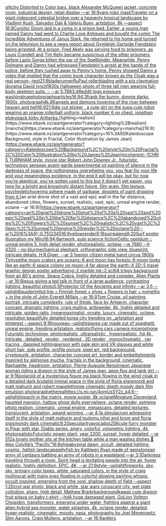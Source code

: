 [glitchy Distorted tv Color bars, black Alexander McQueen jacket, concrete room, industrial design, retail display —ar 16:9](https://www.ebank.nz/aiartgenerator?category=glitchy%20Distorted%20tv%20Color%20bars%2C%20black%20Alexander%20McQueen%20jacket%2C%20concrete%20room%2C%20industrial%20design%2C%20retail%20display%20%E2%80%94ar%2016%3A9)[yare robo mask](https://www.ebank.nz/aiartgenerator?category=yare%20robo%20mask)[Traveler on a giant iridescent celestial bridge over a heavenly tropical landscape by Vladimir Kush, Salvador Dali & Valeriu Buev, artstation, 8k —aspect 16:9](https://www.ebank.nz/aiartgenerator?category=Traveler%20on%20a%20giant%20iridescent%20celestial%20bridge%20over%20a%20heavenly%20tropical%20landscape%20by%20Vladimir%20Kush%2C%20Salvador%20Dali%20%26%20Valeriu%20Buev%2C%20artstation%2C%208k%20%E2%80%94aspect%2016%3A9)[Cursitor Doom laid in a coma in a prison bed. Earlier, a young man named Danny had went to Charlie Love Antiques and bought the comic The Incredible Adventures of Janus Stark. He returned to his home and turned on the television to see a news report about Gymleigh Gartside Fiendstein being arrested. At a prison, Fred Akely was serving food to prisoners, as Louis Crandell and Tim Kelly became suspicious of the other prisoners, before Lazlo Gorga bitten the ear of the Spellbinder. Meanwhile, Penny Dolmann and Danny had witnessed Fiendstein's arrest at the hands of the police, before they rushed away to Penny's home. Penny showed Danny a video that implied that the comic book character known as the Cloak was a real person](https://www.ebank.nz/aiartgenerator?category=Cursitor%20Doom%20laid%20in%20a%20coma%20in%20a%20prison%20bed.%20Earlier%2C%20a%20young%20man%20named%20Danny%20had%20went%20to%20Charlie%20Love%20Antiques%20and%20bought%20the%20comic%20The%20Incredible%20Adventures%20of%20Janus%20Stark.%20He%20returned%20to%20his%20home%20and%20turned%20on%20the%20television%20to%20see%20a%20news%20report%20about%20Gymleigh%20Gartside%20Fiendstein%20being%20arrested.%20At%20a%20prison%2C%20Fred%20Akely%20was%20serving%20food%20to%20prisoners%2C%20as%20Louis%20Crandell%20and%20Tim%20Kelly%20became%20suspicious%20of%20the%20other%20prisoners%2C%20before%20Lazlo%20Gorga%20bitten%20the%20ear%20of%20the%20Spellbinder.%20Meanwhile%2C%20Penny%20Dolmann%20and%20Danny%20had%20witnessed%20Fiendstein%27s%20arrest%20at%20the%20hands%20of%20the%20police%2C%20before%20they%20rushed%20away%20to%20Penny%27s%20home.%20Penny%20showed%20Danny%20a%20video%20that%20implied%20that%20the%20comic%20book%20character%20known%20as%20the%20Cloak%20was%20a%20real%20person)[--test](https://www.ebank.nz/aiartgenerator?category=--test)[21:9](https://www.ebank.nz/aiartgenerator?category=21%3A9)[bladerunner](https://www.ebank.nz/aiartgenerator?category=bladerunner)[RuPaul rollerblading with a pig claymation diorama David lynch](https://www.ebank.nz/aiartgenerator?category=RuPaul%20rollerblading%20with%20a%20pig%20claymation%20diorama%20David%20lynch)[1930s Halloween photo of three tall men wearing full-body skeleton suits. :: --ar 5:7](https://www.ebank.nz/aiartgenerator?category=1930s%20Halloween%20photo%20of%20three%20tall%20men%20wearing%20full-body%20skeleton%20suits.%20%3A%3A%20--ar%205%3A7)[88](https://www.ebank.nz/aiartgenerator?category=88)[3:4](https://www.ebank.nz/aiartgenerator?category=3%3A4)[Reddit logo pressure washing](https://www.ebank.nz/aiartgenerator?category=Reddit%20logo%20pressure%20washing)[true](https://www.ebank.nz/aiartgenerator?category=true)[photograph](https://www.ebank.nz/aiartgenerator?category=photograph)[particles](https://www.ebank.nz/aiartgenerator?category=particles)[16:9](https://www.ebank.nz/aiartgenerator?category=16%3A9)[4:3](https://www.ebank.nz/aiartgenerator?category=4%3A3)[frank the bunny, donnie darko, 1900s, photograph](https://www.ebank.nz/aiartgenerator?category=frank%20the%20bunny%2C%20donnie%20darko%2C%201900s%2C%20photograph)[4k](https://www.ebank.nz/aiartgenerator?category=4k)[,8K](https://www.ebank.nz/aiartgenerator?category=%2C8K)[angels and demons hovering of the river between heaven and hell](https://www.ebank.nz/aiartgenerator?category=angels%20and%20demons%20hovering%20of%20the%20river%20between%20heaven%20and%20hell)[16:9](https://www.ebank.nz/aiartgenerator?category=16%3A9)[21:9](https://www.ebank.nz/aiartgenerator?category=21%3A9)[die cut sticker , a cute girl on the sup](https://www.ebank.nz/aiartgenerator?category=die%20cut%20sticker%20%2C%20a%20cute%20girl%20on%20the%20sup)[a cute robot wearing an orange rollerball uniform, black number 6 on chest. jonathan e](https://www.ebank.nz/aiartgenerator?category=a%20cute%20robot%20wearing%20an%20orange%20rollerball%20uniform%2C%20black%20number%206%20on%20chest.%20jonathan%20e)[tokyo](https://www.ebank.nz/aiartgenerator?category=tokyo)[jack kirby Art](https://www.ebank.nz/aiartgenerator?category=jack%20kirby%20Art)[herbs.](https://www.ebank.nz/aiartgenerator?category=herbs.)[lighting+realism](https://www.ebank.nz/aiartgenerator?category=lighting%2Brealism)[mancha](https://www.ebank.nz/aiartgenerator?category=mancha)[16:9](https://www.ebank.nz/aiartgenerator?category=16%3A9)[Kaleidoscope Background, style in Fractal, Color Illustration by James Jean](https://www.ebank.nz/aiartgenerator?category=Kaleidoscope%20Background%2C%20style%20in%20Fractal%2C%20Color%20Illustration%20by%20James%20Jean)[incoherent:-1](https://www.ebank.nz/aiartgenerator?category=incoherent%3A-1)[CHRIS TURNHAM style, movie star Robert John Downey Jr., futuristic, technology sense](https://www.ebank.nz/aiartgenerator?category=CHRIS%20TURNHAM%20style%2C%20movie%20star%20Robert%20John%20Downey%20Jr.%2C%20futuristic%2C%20technology%20sense)[an avant-garde experimental oil painting of silence in the darkness of space, the nothingness overwhelms you, you fear for your life and your meaningless existence, in the end it will be okay, but for now you’re skeptical, you’ve gotten used to this but it doesn’t get easier, you long for a bright and knowingly distant future, film grain, film texture, psychedelic](https://www.ebank.nz/aiartgenerator?category=an%20avant-garde%20experimental%20oil%20painting%20of%20silence%20in%20the%20darkness%20of%20space%2C%20the%20nothingness%20overwhelms%20you%2C%20you%20fear%20for%20your%20life%20and%20your%20meaningless%20existence%2C%20in%20the%20end%20it%20will%20be%20okay%2C%20but%20for%20now%20you%E2%80%99re%20skeptical%2C%20you%E2%80%99ve%20gotten%20used%20to%20this%20but%20it%20doesn%E2%80%99t%20get%20easier%2C%20you%20long%20for%20a%20bright%20and%20knowingly%20distant%20future%2C%20film%20grain%2C%20film%20texture%2C%20psychedelic)[hovering sphere made of garbage, droplets of paint dripping from it.](https://www.ebank.nz/aiartgenerator?category=hovering%20sphere%20made%20of%20garbage%2C%20droplets%20of%20paint%20dripping%20from%20it.)[an ariel drone shot of a vast and epic wall in the far distance, abandoned cities, flowers, sunset, realistic, vast, epic, unreal engine render, octane --ar 16:9](https://www.ebank.nz/aiartgenerator?category=an%20ariel%20drone%20shot%20of%20a%20vast%20and%20epic%20wall%20in%20the%20far%20distance%2C%20abandoned%20cities%2C%20flowers%2C%20sunset%2C%20realistic%2C%20vast%2C%20epic%2C%20unreal%20engine%20render%2C%20octane%20--ar%2016%3A9)[::0.75](https://www.ebank.nz/aiartgenerator?category=%3A%3A0.75)[12345](https://www.ebank.nz/aiartgenerator?category=12345)[16:9](https://www.ebank.nz/aiartgenerator?category=16%3A9)[yellow](https://www.ebank.nz/aiartgenerator?category=yellow)[render](https://www.ebank.nz/aiartgenerator?category=render)[9:16](https://www.ebank.nz/aiartgenerator?category=9%3A16)[surreal](https://www.ebank.nz/aiartgenerator?category=surreal)[eng](https://www.ebank.nz/aiartgenerator?category=eng)[9:20](https://www.ebank.nz/aiartgenerator?category=9%3A20)[Surf poster illustration my Miro](https://www.ebank.nz/aiartgenerator?category=Surf%20poster%20illustration%20my%20Miro)[16:9](https://www.ebank.nz/aiartgenerator?category=16%3A9)[4:6](https://www.ebank.nz/aiartgenerator?category=4%3A6)[artwork, pulp science fiction](https://www.ebank.nz/aiartgenerator?category=artwork%2C%20pulp%20science%20fiction)[Celtic oppidum :: unreal engine 5, high detail render, photorealistic, octane --w 7680 --h 4320 --no blur](https://www.ebank.nz/aiartgenerator?category=Celtic%20oppidum%20%3A%3A%20unreal%20engine%205%2C%20high%20detail%20render%2C%20photorealistic%2C%20octane%20--w%207680%20--h%204320%20--no%20blur)[mechanical elephant. orthographic side view. blueprint. intricate details. H.R.Giger. --ar 3:1](https://www.ebank.nz/aiartgenerator?category=mechanical%20elephant.%20orthographic%20side%20view.%20blueprint.%20intricate%20details.%20H.R.Giger.%20--ar%203%3A1)[senior citizen metal band circus 1900s Tintype](https://www.ebank.nz/aiartgenerator?category=senior%20citizen%20metal%20band%20circus%201900s%20Tintype)[the moon craters are  oceans::6 and moon has forests::6 moon looks like an earth::6 space colony on moon::4 far above the earth::4 2D::5 travel graphic design poster advertising::2 marble ink::2 scifi](https://www.ebank.nz/aiartgenerator?category=the%20moon%20craters%20are%20%20oceans%3A%3A6%20and%20moon%20has%20forests%3A%3A6%20moon%20looks%20like%20an%20earth%3A%3A6%20space%20colony%20on%20moon%3A%3A4%20far%20above%20the%20earth%3A%3A4%202D%3A%3A5%20travel%20graphic%20design%20poster%20advertising%3A%3A2%20marble%20ink%3A%3A2%20scifi)[A trippy background from an 80's anime, Space Cobra, highly detailed and complex, Alien Plants --ar 16:9](https://www.ebank.nz/aiartgenerator?category=A%20trippy%20background%20from%20an%2080%27s%20anime%2C%20Space%20Cobra%2C%20highly%20detailed%20and%20complex%2C%20Alien%20Plants%20--ar%2016%3A9)[jesus giving a ted talk in front of a large audience, contrasting lighting, beautiful photo](https://www.ebank.nz/aiartgenerator?category=jesus%20giving%20a%20ted%20talk%20in%20front%20of%20a%20large%20audience%2C%20contrasting%20lighting%2C%20beautiful%20photo)[5:5](https://www.ebank.nz/aiartgenerator?category=5%3A5)[Protector Of the Ancients and infinity --ar 3:5 --uplight](https://www.ebank.nz/aiartgenerator?category=Protector%20Of%20the%20Ancients%20and%20infinity%20--ar%203%3A5%20--uplight)[liquid](https://www.ebank.nz/aiartgenerator?category=liquid)[print](https://www.ebank.nz/aiartgenerator?category=print)[lsd trip + Finnish forest + elves + flowers in hair + nympths + in the style of John Everett Millais --ar 16:9](https://www.ebank.nz/aiartgenerator?category=lsd%20trip%20%2B%20Finnish%20forest%20%2B%20elves%20%2B%20flowers%20in%20hair%20%2B%20nympths%20%2B%20in%20the%20style%20of%20John%20Everett%20Millais%20--ar%2016%3A9)[Tom Cruise, oil painting, portrait, intricate complexity, rule of thirds, face by Artgerm, character concept, dramatic lighting, craig mullins, artbreeder, 8k, highly detailed and intricate, golden ratio, hypermaximalist, ornate, luxury, cinematic, octane, resolution beautifully detailed korea city trending on _artstation and pinterest --aspect 9:16](https://www.ebank.nz/aiartgenerator?category=Tom%20Cruise%2C%20oil%20painting%2C%20portrait%2C%20intricate%20complexity%2C%20rule%20of%20thirds%2C%20face%20by%20Artgerm%2C%20character%20concept%2C%20dramatic%20lighting%2C%20craig%20mullins%2C%20artbreeder%2C%208k%2C%20highly%20detailed%20and%20intricate%2C%20golden%20ratio%2C%20hypermaximalist%2C%20ornate%2C%20luxury%2C%20cinematic%2C%20octane%2C%20resolution%20beautifully%20detailed%20korea%20city%20trending%20on%20_artstation%20and%20pinterest%20--aspect%209%3A16)[nouveau](https://www.ebank.nz/aiartgenerator?category=nouveau)[--uplight](https://www.ebank.nz/aiartgenerator?category=--uplight)[slave](https://www.ebank.nz/aiartgenerator?category=slave)[a car made out of spaghetti, unreal engine, trending artstation, realistic](https://www.ebank.nz/aiartgenerator?category=a%20car%20made%20out%20of%20spaghetti%2C%20unreal%20engine%2C%20trending%20artstation%2C%20realistic)[flying cars camera micerophone Futuristic technology, photorealistic ,ultrarealistic , hyperrealistic, hd 4k , intricate , detailed , render , rendered . 3D render , monochromatic , ray tracing , dappled lighting](https://www.ebank.nz/aiartgenerator?category=flying%20cars%20camera%20micerophone%20Futuristic%20technology%2C%20photorealistic%20%2Cultrarealistic%20%2C%20hyperrealistic%2C%20hd%204k%20%2C%20intricate%20%2C%20detailed%20%2C%20render%20%2C%20rendered%20.%203D%20render%20%2C%20monochromatic%20%2C%20ray%20tracing%20%2C%20dappled%20lighting)[person with pale skin and VR glasses and white short hair, side profile, profile picture, pixel art, red background, cryptopunk, artstation, character concept art, border and embellishments inspiried by alphonse mucha, fractals in the background, cinematic, Raphaelite, headroom, artstation, Pierre-Auguste Renoir](https://www.ebank.nz/aiartgenerator?category=person%20with%20pale%20skin%20and%20VR%20glasses%20and%20white%20short%20hair%2C%20side%20profile%2C%20profile%20picture%2C%20pixel%20art%2C%20red%20background%2C%20cryptopunk%2C%20artstation%2C%20character%20concept%20art%2C%20border%20and%20embellishments%20inspiried%20by%20alphonse%20mucha%2C%20fractals%20in%20the%20background%2C%20cinematic%2C%20Raphaelite%2C%20headroom%2C%20artstation%2C%20Pierre-Auguste%20Renoir)[neon Japanese woman riding a dragon in the style of James jean, aeon flux and tank girl --ar 9:16](https://www.ebank.nz/aiartgenerator?category=neon%20Japanese%20woman%20riding%20a%20dragon%20in%20the%20style%20of%20James%20jean%2C%20aeon%20flux%20and%20tank%20girl%20--ar%209%3A16)[polaroid of a mysterious figure ina black flowing in the wind cloak in a detailed dark brutalist liminal space in the style of floria sigismondi and matt mahurin and robert mapplethorpe cinematic depth moody dark film emulsion photograph](https://www.ebank.nz/aiartgenerator?category=polaroid%20of%20a%20mysterious%20figure%20ina%20black%20flowing%20in%20the%20wind%20cloak%20in%20a%20detailed%20dark%20brutalist%20liminal%20space%20in%20the%20style%20of%20floria%20sigismondi%20and%20matt%20mahurin%20and%20robert%20mapplethorpe%20cinematic%20depth%20moody%20dark%20film%20emulsion%20photograph)[ethereal](https://www.ebank.nz/aiartgenerator?category=ethereal)[<https://s.mj.run/4omUs5Y2z_k>](https://www.ebank.nz/aiartgenerator?category=%3Chttps%3A//s.mj.run/4omUs5Y2z_k%3E)[4:6](https://www.ebank.nz/aiartgenerator?category=4%3A6)[--uplight](https://www.ebank.nz/aiartgenerator?category=--uplight)[jinpachi in the matrix, movie poster, 8k octane](https://www.ebank.nz/aiartgenerator?category=jinpachi%20in%20the%20matrix%2C%20movie%20poster%2C%208k%20octane)[Miniature Disneyland, haunted mansion, hatbox ghost dolls everywhere, octane render, extreme photo realism, cinematic, unreal engine, megascans, detailed textures, translucent, artstation, award-winning, --ar 4:1](https://www.ebank.nz/aiartgenerator?category=Miniature%20Disneyland%2C%20haunted%20mansion%2C%20hatbox%20ghost%20dolls%20everywhere%2C%20octane%20render%2C%20extreme%20photo%20realism%2C%20cinematic%2C%20unreal%20engine%2C%20megascans%2C%20detailed%20textures%2C%20translucent%2C%20artstation%2C%20award-winning%2C%20--ar%204%3A1)[a simulacrum witnessing itself in the style of matt mahurin and tsutomu nihei and brom and floria sigismondy dark cinematic](https://www.ebank.nz/aiartgenerator?category=a%20simulacrum%20witnessing%20itself%20in%20the%20style%20of%20matt%20mahurin%20and%20tsutomu%20nihei%20and%20brom%20and%20floria%20sigismondy%20dark%20cinematic)[](https://www.ebank.nz/aiartgenerator?category=)[9:20](https://www.ebank.nz/aiartgenerator?category=9%3A20)[peculiarity](https://www.ebank.nz/aiartgenerator?category=peculiarity)[avocados](https://www.ebank.nz/aiartgenerator?category=avocados)[256](https://www.ebank.nz/aiartgenerator?category=256)[cute furry monster in Pixar with star, Diablo series, angry, colorful, volumetric lighting, 4k, photorealistic](https://www.ebank.nz/aiartgenerator?category=cute%20furry%20monster%20in%20Pixar%20with%20star%2C%20Diablo%20series%2C%20angry%2C%20colorful%2C%20volumetric%20lighting%2C%204k%2C%20photorealistic)[Futuristic power plant, year 2200, sunset, hyper detailed, --w 512](https://www.ebank.nz/aiartgenerator?category=Futuristic%20power%20plant%2C%20year%202200%2C%20sunset%2C%20hyper%20detailed%2C%20--w%20512)[a lonely mother sits at the kitchen table while a man washes dishes 🎨 Alex Colville’s “Pacific”](https://www.ebank.nz/aiartgenerator?category=a%20lonely%20mother%20sits%20at%20the%20kitchen%20table%20while%20a%20man%20washes%20dishes%20%F0%9F%8E%A8%20Alex%20Colville%E2%80%99s%20%E2%80%9CPacific%E2%80%9D)[16:8](https://www.ebank.nz/aiartgenerator?category=16%3A8)[ship](https://www.ebank.nz/aiartgenerator?category=ship)[abysmal dawn, occult, detailed lighting, cosmic, hellish landscape](https://www.ebank.nz/aiartgenerator?category=abysmal%20dawn%2C%20occult%2C%20detailed%20lighting%2C%20cosmic%2C%20hellish%20landscape)[jellyfish by Kathleen Ryan made of gemstone](https://www.ebank.nz/aiartgenerator?category=jellyfish%20by%20Kathleen%20Ryan%20made%20of%20gemstone)[an army of centaurs battling an army of robots in a wasteland —ar 3:1](https://www.ebank.nz/aiartgenerator?category=an%20army%20of%20centaurs%20battling%20an%20army%20of%20robots%20in%20a%20wasteland%20%E2%80%94ar%203%3A1)[Darkness traveling through a room, Spirit head is levitating people into the air, hyper realistic, highly definition, EPIC, 4K, --ar 21:9](https://www.ebank.nz/aiartgenerator?category=Darkness%20traveling%20through%20a%20room%2C%20Spirit%20head%20is%20levitating%20people%20into%20the%20air%2C%20hyper%20realistic%2C%20highly%20definition%2C%20EPIC%2C%204K%2C%20--ar%2021%3A9)[style](https://www.ebank.nz/aiartgenerator?category=style)[--uplight](https://www.ebank.nz/aiartgenerator?category=--uplight)[fireworks, sky, sky, primary color tones, white, saturated colors, in the style of craig mullins](https://www.ebank.nz/aiartgenerator?category=fireworks%2C%20sky%2C%20sky%2C%20primary%20color%20tones%2C%20white%2C%20saturated%20colors%2C%20in%20the%20style%20of%20craig%20mullins)[cat with many eyes floating in colorful glowing swirling whisps, occult inspired, emerging from the void, shallow depth of field --aspect 1:20](https://www.ebank.nz/aiartgenerator?category=cat%20with%20many%20eyes%20floating%20in%20colorful%20glowing%20swirling%20whisps%2C%20occult%20inspired%2C%20emerging%20from%20the%20void%2C%20shallow%20depth%20of%20field%20--aspect%201%3A20)[civil war photo, black and white, star wars coruscant city, wet plate collodion, sharp, high detail, Mathew Brady](https://www.ebank.nz/aiartgenerator?category=civil%20war%20photo%2C%20black%20and%20white%2C%20star%20wars%20coruscant%20city%2C%20wet%20plate%20collodion%2C%20sharp%2C%20high%20detail%2C%20Mathew%20Brady)[background](https://www.ebank.nz/aiartgenerator?category=background)[kawaii cute dragon fruit,pitaya on baby t-shirt --hd](https://www.ebank.nz/aiartgenerator?category=kawaii%20cute%20dragon%20fruit%2Cpitaya%20on%20baby%20t-shirt%20--hd)[A huge damaged giant, GoLion Voltron Chogokin, transformers, emerging under water, fighting against a giant alien-hybrid sea monster, water splashes, 4k, octane render, detailed, hyper-realistic, cinematic, moody, nasa, photography by Joel Meyerowitz, Slim Aarons, Craig Mullens, artstation, --ar 16:9](https://www.ebank.nz/aiartgenerator?category=A%20huge%20damaged%20giant%2C%20GoLion%20Voltron%20Chogokin%2C%20transformers%2C%20emerging%20under%20water%2C%20fighting%20against%20a%20giant%20alien-hybrid%20sea%20monster%2C%20water%20splashes%2C%204k%2C%20octane%20render%2C%20detailed%2C%20hyper-realistic%2C%20cinematic%2C%20moody%2C%20nasa%2C%20photography%20by%20Joel%20Meyerowitz%2C%20Slim%20Aarons%2C%20Craig%20Mullens%2C%20artstation%2C%20--ar%2016%3A9)[antlers](https://www.ebank.nz/aiartgenerator?category=antlers)